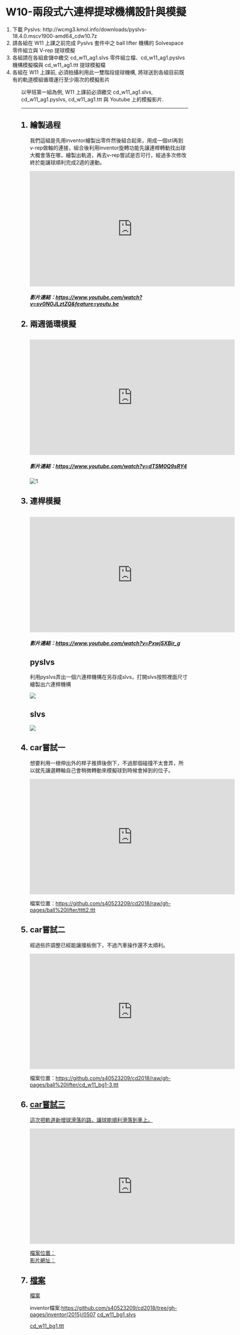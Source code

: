 <center>
<H1> W10-兩段式六連桿提球機構設計與模擬</br>
</h1>
</center>

<ol>
<li>下載 Pyslvs: http://wcmg3.kmol.info/downloads/pyslvs-18.4.0.mscv1900-amd64_cdw10.7z<br/>

<li>請各組在 W11 上課之前完成 Pyslvs 套件中之 ball lifter 機構的 Solvespace 零件組立與 V-rep 提球模擬<br/>

<li>各組請在各組倉儲中繳交 cd_w11_ag1.slvs 零件組立檔、cd_w11_ag1.pyslvs 機構模擬檔與 cd_w11_ag1.ttt 提球模擬檔<br/>

<li>各組在 W11 上課前, 必須拍攝利用此一雙階段提球機構, 將球送到各組目前既有的軌道模組循環運行至少兩次的模擬影片<br/><ol/>


以甲班第一組為例, W11 上課前必須繳交 cd_w11_ag1.slvs, cd_w11_ag1.pyslvs, cd_w11_ag1.ttt 與 Youtube 上的模擬影片.

---

<ol type="1">


<h2><li>繪製過程</li></h2>

我們這組是先用inventor繪製出零件然後組合起來，用成一個stl再到v-rep做軸的連接，組合後利用inventor旋轉功能先讓連桿轉動找出球大概會落在哪，繪製出軌道，再去v-rep嘗試是否可行，經過多次修改終於能讓球順利完成2週的運動。

<iframe width="560" height="315" src="https://www.youtube.com/embed/sv0NOJLztZQ" frameborder="0" allow="autoplay; encrypted-media" allowfullscreen></iframe>

<h5>影片連結：<a href="https://www.youtube.com/watch?v=sv0NOJLztZQ&feature=youtu.be">https://www.youtube.com/watch?v=sv0NOJLztZQ&feature=youtu.be</a></h5>







<h2><li>兩週循環模擬</li><h2/>
 
<iframe width="560" height="315" src="https://www.youtube.com/embed/dTSM0Q9sRY4" frameborder="0" allow="autoplay; encrypted-media" allowfullscreen></iframe>



<h5>影片連結：<a href="https://www.youtube.com/watch?v=dTSM0Q9sRY4">https://www.youtube.com/watch?v=dTSM0Q9sRY4
</a>
</h5> 

<img src="https://github.com/cow2166/66969/blob/master/966/20180508_221639.gif?raw=true" alt="1">




<h2><li>連桿模擬</li><h2/> 


<iframe width="560" height="315" src="https://www.youtube.com/embed/PxwjSXBir_g" frameborder="0" allow="autoplay; encrypted-media" allowfullscreen></iframe>

<h5>影片連結：<a href="https://www.youtube.com/watch?v=PxwjSXBir_g
">https://www.youtube.com/watch?v=PxwjSXBir_g

</a>

</h5>

<H2>pyslvs</H2>

利用pyslvs弄出一個六連桿機構在另存成slvs，打開slvs按照裡面尺寸繪製出六連桿機構

<img src="https://github.com/cow2166/66969/blob/master/966/w11-1.PNG?raw=true">

<h2>slvs</h2>

<img src="https://github.com/cow2166/66969/blob/master/966/w11-2.PNG?raw=true">



<H2><li>car嘗試一</li></h2>

想要利用一根伸出外的桿子推擠後倒下，不過那個碰撞不太會弄，所以就先讓選轉軸自己會稍微轉動來模擬球到時候會掉到的位子。</br>
 
<iframe width="560" height="315" src="https://www.youtube.com/embed/tVeo7YB3nZU" frameborder="0" allow="autoplay; encrypted-media" allowfullscreen></iframe></br>

檔案位置：<a href="https://github.com/s40523209/cd2018/raw/gh-pages/ball%20lifter/tttt2.ttt
">https://github.com/s40523209/cd2018/raw/gh-pages/ball%20lifter/tttt2.ttt
</a>

<H2><li>car嘗試二</li></h2>

經過些許調整已經能讓擋板倒下，不過汽車操作還不太順利。

<iframe width="560" height="315" src="https://www.youtube.com/embed/PJESgtOlpuM" frameborder="0" allow="autoplay; encrypted-media" allowfullscreen></iframe></br>

<p>檔案位置：<a href="https://github.com/s40523209/cd2018/raw/gh-pages/ball%20lifter/cd_w11_bg1-3.ttt
">https://github.com/s40523209/cd2018/raw/gh-pages/ball%20lifter/cd_w11_bg1-3.ttt</p>


<H2><li>car嘗試三</li></h2>

這次把軌道新增球滑落的路，讓球能順利滑落到車上。</br>

<iframe width="560" height="315" src="https://www.youtube.com/embed/ajljXAXya2g" frameborder="0" allow="autoplay; encrypted-media" allowfullscreen></iframe>

</br>

<p>檔案位置：<a href="https://github.com/s40523209/cd2018/raw/gh-pages/ball%20lifter/cd_w11_bg1-4.ttt">

</br>
影片網址：<a href="https://youtu.be/ajljXAXya2g"></br></p>





<H2><li>檔案</br></H2>

[檔案](https://github.com/s40523209/cd2018/tree/gh-pages/ball%20lifter)

inventor檔案:https://github.com/s40523209/cd2018/tree/gh-pages/inventor(2015)/0507
[cd_w11_bg1.slvs](https://github.com/s40523209/cd2018/blob/gh-pages/ball%20lifter/cd_w11_bg1.slvs)

[cd_w11_bg1.ttt](https://github.com/s40523209/cd2018/blob/gh-pages/ball%20lifter/cd_w11_bg1.ttt)






